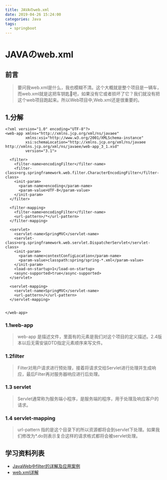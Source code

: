 ```yaml
---
title: JAVAのweb.xml
date: 2019-04-26 15:24:00
categories: Java
tags:
  - springboot
---
```

# JAVAのweb.xml
## 前言
> 要问我web.xml是什么，我也模糊不清。这个大概就是整个项目是一辆车，而web.xml就是这把车钥匙🔑吧，如果没有它或者损坏了它？我们就没有把这个web项目跑起来。所以Web项目中,Web.xml还是很重要的。

## 1.分解
```
<?xml version="1.0" encoding="UTF-8"?>
<web-app xmlns="http://xmlns.jcp.org/xml/ns/javaee"
         xmlns:xsi="http://www.w3.org/2001/XMLSchema-instance"
         xsi:schemaLocation="http://xmlns.jcp.org/xml/ns/javaee http://xmlns.jcp.org/xml/ns/javaee/web-app_3_1.xsd"
         version="3.1">

  <filter>
    <filter-name>encodingFilter</filter-name>
    <filter-class>org.springframework.web.filter.CharacterEncodingFilter</filter-class>
    <init-param>
      <param-name>encoding</param-name>
      <param-value>UTF-8</param-value>
    </init-param>
  </filter>

  <filter-mapping>
    <filter-name>encodingFilter</filter-name>
    <url-pattern>/*</url-pattern>
  </filter-mapping>

  <servlet>
    <servlet-name>SpringMVC</servlet-name>
    <servlet-class>org.springframework.web.servlet.DispatcherServlet</servlet-class>
    <init-param>
      <param-name>contextConfigLocation</param-name>
      <param-value>classpath:spring/spring-*.xml</param-value>
    </init-param>
    <load-on-startup>1</load-on-startup>
    <async-supported>true</async-supported>
  </servlet>

  <servlet-mapping>
    <servlet-name>SpringMVC</servlet-name>
    <url-pattern>/</url-pattern>
  </servlet-mapping>


</web-app>

```
### 1.1web-app
>  web-app 是描述文件，里面有的元素是我们对这个项目的定义描述。2.4版本以后无需安装DTD指定元素顺序来写文件。
### 1.2filter
>  Filter对用户请求进行预处理，接着将请求交给Servlet进行处理并生成响应，最后Filter再对服务器响应进行后处理。

### 1.3 servlet
>  Servlet通常称为服务端小程序，是服务端的程序，用于处理及响应客户的请求。

### 1.4 servlet-mapping
>  url-pattern 指的是这个目录下的所以资源都将会到servlet下处理。如果我们修改为*.do则表示复合这样的请求格式都将会被servlet处理。
## 学习资料列表
- [JavaWeb中filter的详解及应用案例](http://www.cnblogs.com/vanl/p/5742501.html)
- [web.xml详解](https://www.cnblogs.com/vanl/p/5737656.html)
